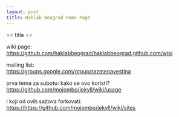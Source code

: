 ```yaml
---
layout: post
title: Haklab Beograd Home Page
---
```


== title ==

<p> wiki page: <br/><a href="https://github.com/haklabbeograd/haklabbeograd.github.com/wiki">https://github.com/haklabbeograd/haklabbeograd.github.com/wiki</a></p>
<p> mailing list: <br/><a href="https://groups.google.com/group/razmenavestina">https://groups.google.com/group/razmenavestina</a></p>
<p> prva tema za subotu: kako se ovo koristi? <br/><a href="https://github.com/mojombo/jekyll/wiki/usage">https://github.com/mojombo/jekyll/wiki/usage</a></p>
<p>i koji od ovih sajtova forkovati: <br/><a href="https://github.com/mojombo/jekyll/wiki/sites">https://https://github.com/mojombo/jekyll/wiki/sites</a></p>
